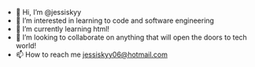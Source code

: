 - 👋 Hi, I’m @jessiskyy
- 👀 I’m interested in learning to code and software engineering
- 🌱 I’m currently learning html!
- 💞️ I’m looking to collaborate on anything that will open the doors to tech world!
- 📫 How to reach me jessiskyy06@hotmail.com

<!---
jessiskyy/jessiskyy is a ✨ special ✨ repository because its `README.md` (this file) appears on your GitHub profile.
You can click the Preview link to take a look at your changes.
--->

